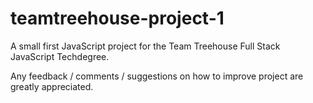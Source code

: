 # teamtreehouse-project-1

A small first JavaScript project for the Team Treehouse Full Stack JavaScript Techdegree. 

Any feedback / comments / suggestions on how to improve project are greatly appreciated. 
